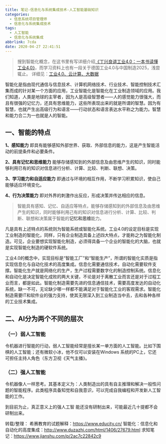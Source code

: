 ```yaml
---
title: 笔记-信息化与系统集成技术-人工智能基础知识
categories:
  - 信息系统项目管理师
  - 信息化与系统集成技术
tags:
  - 人工智能
  - 信息化与系统集成
abbrlink: 7cda
date: 2020-04-27 22:41:51
---
```


> 搜到智能化概念，在这书里有写详细介绍[《丁兴良讲工业4.0：一本书读懂工业4.0》](http://www.duzazhi.com/tech/1406/)，而学习资料上也有一段关于德国工业4.0与中国制造2025，浅尝辄止。
>详细见：[工业4.0、云计算、大数据](/2020/04/27/industry4-cloud-computing-big-data/)

<!-- more -->

智能化是指由现代通信与信息技术、计算机网络技术、行业技术、智能控制技术汇集而成的针对某一个方面的应用，工业智能化是智能化在工业制造领域的应用。我们知道，人类是地球的主宰者，因为人是高级智慧者——人的感觉能力很强大，而且有很强的记忆力，还具有思维能力，这些所表现出来的就是所谓的智慧。因为有智慧，也就产生出高级行为和语言——行动状态和语言表达水平称之为能力。智慧和能力合二为一也就是人的智能。

## 一、智能的特点

**1、感知能力**
即具有能够感知外部世界、获取、外部信息的能力，这是产生智能活动的前提条件和必要条件。

**2、具有记忆和思维能力**
能够存储感知到的外部信息及由思维产生的知识，同时能够利用已有的知识对信息进行分析、计算、比较、判断、联想、决策。

**3、学习能力和自适应能力**
即通过与环境的相互作用，不断学习积累知识，使自己能够适应环境变化。

**4、行为决策能力**
即对外界的刺激作出反应，形成决策并传达相应的信息。

> 智能具有感知、记忆、自适应等特点，能够存储感知到的外部信息及由思维产生的知识，同时能够利用己有的知识对信息进行分析、计算、比较、判断、联想和决策属于智能的**记忆和思维**能力。

凡是具有上述特点的系统则为智能系统或智能化系统。工业4.0的设定目标是实现工业制造的智能化，同样，只有企业制造具备上述四大特点，才能称之为智能化制造。可见，企业要想实现智能化制造，必须得具备一个企业的智能化的大脑，也就是实现智能化制造的硬软件系统。

工业4.0的概念中，实现目标是“智能工厂”和“智能生产”，所谓的智能化实质是指实现信息化与自动化技术的高度集成。信息化需要通信技术，自动化需要软件支撑。智能化生产就是网络化的生产，生产过程需要数字化的制造控制系统。信息化和自动化是决定智能化成败的两大关键，不论是对于离散工业而言还是对于过程工业而言，都是如此。智能化制造需要先进的信息通信技术，需要高度发达的自动化系统，缺一不可，无论缺少哪一样都不能满足对于智能化工业的客观需求。智能化制造需要IT和软件业的强力支持，使其无限深入到工业制造当中去，去和各种各样的工业技术集成。

## 二、AI分为两个不同的层次

### （一）弱人工智能

令机器进行智能的行动，弱人工智能经常是擅长某一单方面的人工智能。比如下围棋的人工智能；还有微软小冰，他不仅可以安装在Windows 系统的PC上，它还可担任主持人角色（东方卫视《天气主播》。

### （二）强人工智能

令机器像人一样思考。其基本定义为：人类制造出的具有自主推理和解决一般性问题的智能程序。此类程序具备知觉和自我意识，可以完成自我编程和开发新人工智能的工作。

到目前为止，真正意义上的强人工智 能还没有研制出来，可能最近几十提都不会研制出来。

转载/整理：
希赛教育的试题解释：<https://www.educity.cn/>
智能化：信息化和自动化的高度集成：<http://www.duzazhi.com/html/1406/27679.html>
求知笔记：<https://www.jianshu.com/p/2ac7c22842c9>
